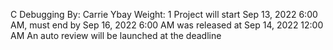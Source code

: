 C
Debugging
 By: Carrie Ybay
 Weight: 1
 Project will start Sep 13, 2022 6:00 AM, must end by Sep 16, 2022 6:00 AM
 was released at Sep 14, 2022 12:00 AM
 An auto review will be launched at the deadline
